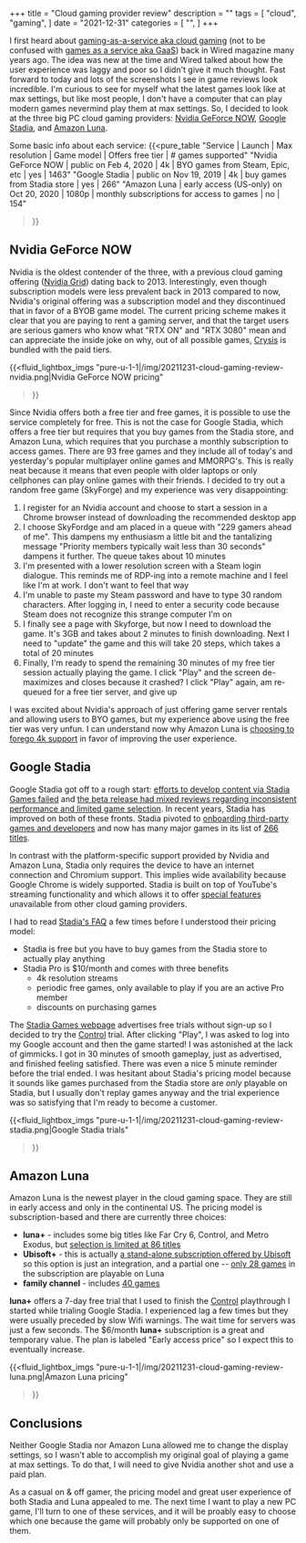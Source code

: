 +++
title = "Cloud gaming provider review"
description = ""
tags = [
	"cloud",
	"gaming",
]
date = "2021-12-31"
categories = [
    "",
]
+++

I first heard about [gaming-as-a-service aka cloud gaming](https://en.wikipedia.org/wiki/Cloud_gaming) (not to be confused with [games as a service aka GaaS](https://en.wikipedia.org/wiki/Games_as_a_service)) back in Wired magazine many years ago. The idea was new at the time and Wired talked about how the user experience was laggy and poor so I didn't give it much thought. Fast forward to today and lots of the screenshots I see in game reviews look incredible. I'm curious to see for myself what the latest games look like at max settings, but like most people, I don't have a computer that can play modern games nevermind play them at max settings. So, I decided to look at the three big PC cloud gaming providers: [Nvidia GeForce NOW](https://en.wikipedia.org/wiki/GeForce_Now), [Google Stadia](https://en.wikipedia.org/wiki/Google_Stadia), and [Amazon Luna](https://en.wikipedia.org/wiki/Amazon_Luna).

Some basic info about each service:
{{<pure_table
    "Service | Launch | Max resolution | Game model | Offers free tier | # games supported"
	"Nvidia GeForce NOW | public on Feb 4, 2020 | 4k | BYO games from Steam, Epic, etc  | yes | 1463"
	"Google Stadia | public on Nov 19, 2019 | 4k | buy games from Stadia store | yes | 266"
	"Amazon Luna | early access (US-only) on Oct 20, 2020 | 1080p | monthly subscriptions for access to games | no | 154"
>}}

## Nvidia GeForce NOW
Nvidia is the oldest contender of the three, with a previous cloud gaming offering ([Nvidia Grid](https://en.wikipedia.org/wiki/GeForce_Now)) dating back to 2013. Interestingly, even though subscription models were less prevalent back in 2013 compared to now, Nvidia's original offering was a subscription model and they discontinued that in favor of a BYOB game model. The current pricing scheme makes it clear that you are paying to rent a gaming server, and that the target users are serious gamers who know what "RTX ON" and "RTX 3080" mean and can appreciate the inside joke on why, out of all possible games, [Crysis](https://en.wikipedia.org/wiki/Crysis#Reception) is bundled with the paid tiers.

{{<fluid_lightbox_imgs
    "pure-u-1-1|/img/20211231-cloud-gaming-review-nvidia.png|Nvidia GeForce NOW pricing"
>}}

Since Nvidia offers both a free tier and free games, it is possible to use the service completely for free. This is not the case for Google Stadia, which offers a free tier but requires that you buy games from the Stadia store, and Amazon Luna, which requires that you purchase a monthly subscription to access games. There are 93 free games and they include all of today's and yesterday's popular multiplayer online games and MMORPG's. This is really neat because it means that even people with older laptops or only cellphones can play online games with their friends. I decided to try out a random free game (SkyForge) and my experience was very disappointing:

1. I register for an Nvidia account and choose to start a session in a Chrome browser instead of downloading the recommended desktop app
2. I choose SkyFordge and am placed in a queue with "229 gamers ahead of me". This dampens my enthusiasm a little bit and the tantalizing message "Priority members typically wait less than 30 seconds" dampens it further. The queue takes about 10 minutes
3. I'm presented with a lower resolution screen with a Steam login dialogue. This reminds me of RDP-ing into a remote machine and I feel like I'm at work. I don't want to feel that way
4. I'm unable to paste my Steam password and have to type 30 random characters. After logging in, I need to enter a security code because Steam does not recognize this strange computer I'm on
5. I finally see a page with Skyforge, but now I need to download the game. It's 3GB and takes about 2 minutes to finish downloading. Next I need to "update" the game and this will take 20 steps, which takes a total of 20 minutes
6. Finally, I'm ready to spend the remaining 30 minutes of my free tier session actually playing the game. I click "Play" and the screen de-maximizes and closes because it crashed? I click "Play" again, am re-queued for a free tier server, and give up

I was excited about Nvidia's approach of just offering game server rentals and allowing users to BYO games, but my experience above using the free tier was very unfun. I can understand now why Amazon Luna is [choosing to forego 4k support](https://www.amazon.com/luna/landing-page) in favor of improving the user experience. 

## Google Stadia
Google Stadia got off to a rough start: [efforts to develop content via Stadia Games failed](https://en.wikipedia.org/wiki/Google_Stadia#History_and_development) and [the beta release had mixed reviews regarding inconsistent performance and limited game selection](https://en.wikipedia.org/wiki/Google_Stadia#Reception). In recent years, Stadia has improved on both of these fronts. Stadia pivoted to [onboarding third-party games and developers](https://en.wikipedia.org/wiki/Google_Stadia#History_and_development) and now has many major games in its list of [266 titles](https://stadia.google.com/games).

In contrast with the platform-specific support provided by Nvidia and Amazon Luna, Stadia only requires the device to have an internet connection and Chromium support. This implies wide availability because Google Chrome is widely supported. Stadia is built on top of YouTube's streaming functionality and which allows it to offer [special features](https://en.wikipedia.org/wiki/Google_Stadia#Platform-exclusive_features) unavailable from other cloud gaming providers.

I had to read [Stadia's FAQ](https://stadia.google.com/) a few times before I understood their pricing model:
- Stadia is free but you have to buy games from the Stadia store to actually play anything
- Stadia Pro is $10/month and comes with three benefits
  - 4k resolution streams
  - periodic free games, only available to play if you are an active Pro member
  - discounts on purchasing games

The [Stadia Games webpage](https://stadia.google.com/games) advertises free trials without sign-up so I decided to try the [Control](https://en.wikipedia.org/wiki/Control_(video_game)) trial. After clicking "Play", I was asked to log into my Google account and then the game started! I was astonished at the lack of gimmicks. I got in 30 minutes of smooth gameplay, just as advertised, and finished feeling satisfied. There was even a nice 5 minute reminder before the trial ended. I was hesitant about Stadia's pricing model because it sounds like games purchased from the Stadia store are _only_ playable on Stadia, but I usually don't replay games anyway and the trial experience was so satisfying that I'm ready to become a customer.

{{<fluid_lightbox_imgs
    "pure-u-1-1|/img/20211231-cloud-gaming-review-stadia.png|Google Stadia trials"
>}}

## Amazon Luna
Amazon Luna is the newest player in the cloud gaming space. They are still in early access and only in the continental US. The pricing model is subscription-based and there are currently three choices:
- **luna+** - includes some big titles like Far Cry 6, Control, and Metro Exodus, but [selection is limited at 86 titles](https://en.wikipedia.org/wiki/List_of_Amazon_Luna_games)
- **Ubisoft+** - this is actually [a stand-alone subscription offered by Ubisoft](https://en.wikipedia.org/wiki/Ubisoft%2B) so this option is just an integration, and a partial one -- [only 28 games](https://www.amazon.com/b?ie=UTF8&node=21494096011) in the subscription are playable on Luna
- **family channel** - includes [40 games](https://amazonluna.blog/games-fb47b600e8ec)

**luna+** offers a 7-day free trial that I used to finish the [Control](https://en.wikipedia.org/wiki/Control_(video_game)) playthrough I started while trialing Google Stadia. I experienced lag a few times but they were usually preceded by slow Wifi warnings. The wait time for servers was just a few seconds. The $6/month **luna+** subscription is a great and temporary value. The plan is labeled "Early access price" so I expect this to eventually increase.

{{<fluid_lightbox_imgs
    "pure-u-1-1|/img/20211231-cloud-gaming-review-luna.png|Amazon Luna pricing"
>}}

## Conclusions
Neither Google Stadia nor Amazon Luna allowed me to change the display settings, so I wasn't able to accomplish my original goal of playing a game at max settings. To do that, I will need to give Nvidia another shot and use a paid plan.

As a casual on & off gamer, the pricing model and great user experience of both Stadia and Luna appealed to me. The next time I want to play a new PC game, I'll turn to one of these services, and it will be proably easy to choose which one because the game will probably only be supported on one of them.
